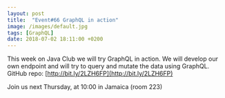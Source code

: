 ```yaml
---
layout: post
title:  "Event#66 GraphQL in action"
image: /images/default.jpg
tags: [GraphQL]
date: 2018-07-02 18:11:00 +0200
---
```


This week on Java Club we will try GraphQL in action. We will develop our own endpoint and will try to query and mutate the data using GraphQL. GitHub repo:  [http://bit.ly/2LZH6FP](http://bit.ly/2LZH6FP)

Join us next Thursday, at 10:00 in Jamaica (room 223)
